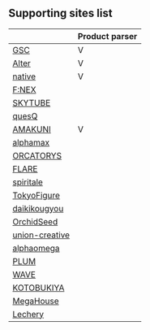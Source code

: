 ## Supporting sites list
|                                                                      | Product parser |
| -------------------------------------------------------------------- | -------------- |
| [GSC](https://www.goodsmile.info/)                                   | V              |
| [Alter](https://alter-web.jp/)                                       | V              |
| [native](https://www.native-web.jp/)                                 | V              |
| [F:NEX](https://fnex.jp/)                                            |                |
| [SKYTUBE](https://skytube.jp/)                                       |                |
| [quesQ](https://www.quesq.net/)                                      |                |
| [AMAKUNI](http://amakuni.info/)                                      | V              |
| [alphamax](https://alphamax.jp/)                                     |                |
| [ORCATORYS](http://orcatoys.com/)                                    |                |
| [FLARE](https://www.flare-web.jp/)                                   |                |
| [spiritale](https://spiritale.jp/)                                   |                |
| [TokyoFigure](https://tokyofigure.jp/)                               |                |
| [daikikougyou](https://daikikougyou.com/)                            |                |
| [OrchidSeed](http://www.orchidseed.co.jp/)                           |                |
| [union-creative](https://union-creative.jp/)                         |                |
| [alphaomega](https://www.alphaomega-web.jp/)                         |                |
| [PLUM](https://www.pmoa.co.jp/product/fi.html)                       |                |
| [WAVE](https://www.hobby-wave.com/products-cat/figure/)              |                |
| [KOTOBUKIYA](https://www.kotobukiya.co.jp/product-category/figure/)  |                |
| [MegaHouse](https://www.megahouse.co.jp/products/highqualityfigure/) |                |
| [Lechery](https://lechery.biz/)                                      |                |
